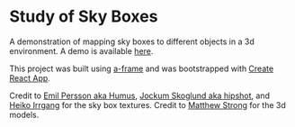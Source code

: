 # Study of Sky Boxes

A demonstration of mapping sky boxes to different objects in a 3d environment.
A demo is available [here](https://study-of-sky-boxes.firebaseapp.com).

This project was built using [a-frame](https://aframe.io/)
and was bootstrapped with [Create React App](https://github.com/facebookincubator/create-react-app).

Credit to [Emil Persson aka Humus](http://www.humus.name), [Jockum Skoglund aka hipshot](www.zfight.com), and [Heiko Irrgang](http://gamvas.com) for the sky box textures.
Credit to [Matthew Strong](https://sketchfab.com/technolizardms) for the 3d models.

